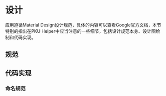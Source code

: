 # 设计

应用遵循Material Design设计规范，具体的内容可以查看Google官方文档，本节特别的指出在PKU Helper中应当注意的一些细节，包括设计规范本身、设计图绘制和代码实现。

## 规范


## 代码实现

### 命名规范


